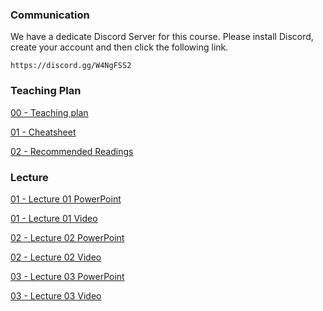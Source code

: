 ### Communication

We have a dedicate Discord Server for this course.
Please install Discord, create your account and then click the following link.

```
https://discord.gg/W4NgFSS2
```

### Teaching Plan

[00 - Teaching plan](https://drive.google.com/file/d/1bq2cXKbu7wsHsC0r4OQPqJQoOEoNLRQy/view?usp=sharing)

[01 - Cheatsheet](https://ctihe-my.sharepoint.com/:b:/g/personal/garrickho_tutor_hkct_edu_hk/EcBa1PlvHdRJomftVNPElzMBAf3dKBTNx9fbGeyyugdSvw?e=b9WZ5B)

[02 - Recommended Readings](https://ctihe-my.sharepoint.com/:b:/g/personal/garrickho_tutor_hkct_edu_hk/EQoBxTGmvLpJvFhktfaTfXUBWTO7yzjE1ZolFWIBTgFm6g?e=oOrzDG)

### Lecture

[01 - Lecture 01 PowerPoint](https://ctihe-my.sharepoint.com/:b:/g/personal/garrickho_tutor_hkct_edu_hk/ESZrt66IB4xIs8bCXT9FIzoBNn_OLdUtfloGJcjknlrroQ)

[01 - Lecture 01 Video](https://ctihe-my.sharepoint.com/:v:/g/personal/garrickho_tutor_hkct_edu_hk/EWdq9sqmZAFOgc-cG4oWrN8BzbTWCJLicXNTcGaALpLLrA?e=fqzu3D)

[02 - Lecture 02 PowerPoint](https://ctihe-my.sharepoint.com/:b:/g/personal/garrickho_tutor_hkct_edu_hk/ETK6EOf_rQ1DirSKlGXsYbcBF_YxGiVbzJCV8glQsAfe2w)

[02 - Lecture 02 Video](https://ctihe-my.sharepoint.com/:v:/g/personal/garrickho_tutor_hkct_edu_hk/EduAyDlYUI1HlOxpXnBChDwB1yjqCTzfZhtAdjIlgOUPUQ?e=NChNVc)

[03 - Lecture 03 PowerPoint](https://ctihe-my.sharepoint.com/:b:/g/personal/garrickho_tutor_hkct_edu_hk/ETcqPOB4MzNAnRNHL6xajo0BE-S_OH0CzYIN2tXUE71WvQ)

[03 - Lecture 03 Video](https://ctihe-my.sharepoint.com/:v:/g/personal/garrickho_tutor_hkct_edu_hk/ESMgYec3_JhAkVJp9GhdZE0BYM5kQ78_2khF9Zc4ImOBrA?e=QWWCnK)
